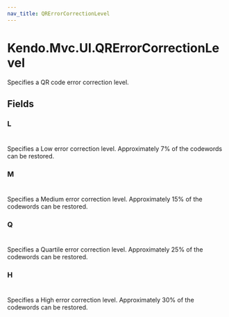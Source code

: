 ```yaml
---
nav_title: QRErrorCorrectionLevel
---
```


# Kendo.Mvc.UI.QRErrorCorrectionLevel
Specifies a QR code error correction level.


## Fields


### L
#
Specifies a Low error correction level. Approximately 7% of the codewords can be restored.

### M
#
Specifies a Medium error correction level. Approximately 15% of the codewords can be restored.

### Q
#
Specifies a Quartile error correction level. Approximately 25% of the codewords can be restored.

### H
#
Specifies a High error correction level. Approximately 30% of the codewords can be restored.




